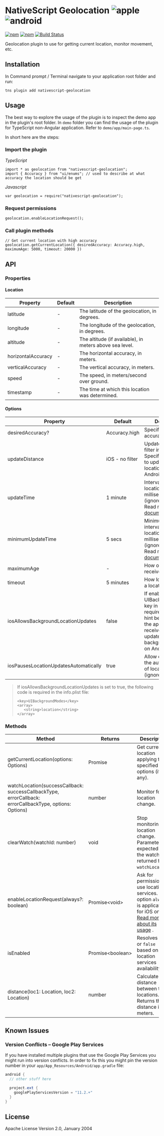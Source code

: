 # NativeScript Geolocation ![apple](https://cdn3.iconfinder.com/data/icons/picons-social/57/16-apple-32.png) ![android](https://cdn4.iconfinder.com/data/icons/logos-3/228/android-32.png) 


[![npm](https://img.shields.io/npm/v/nativescript-geolocation.svg)](https://www.npmjs.com/package/nativescript-geolocation)
[![npm](https://img.shields.io/npm/dm/nativescript-geolocation.svg)](https://www.npmjs.com/package/nativescript-geolocation)
[![Build Status](https://travis-ci.org/NativeScript/nativescript-geolocation.svg?branch=master)](https://travis-ci.org/NativeScript/nativescript-geolocation)

Geolocation plugin to use for getting current location, monitor movement, etc.

## Installation

In Command prompt / Terminal navigate to your application root folder and run:

```
tns plugin add nativescript-geolocation
```

## Usage 

The best way to explore the usage of the plugin is to inspect the demo app in the plugin's root folder. 
In `demo` folder you can find the usage of the plugin for TypeScript non-Angular application. Refer to `demo/app/main-page.ts`.

In short here are the steps:

### Import the plugin

*TypeScript*
``` 
import * as geolocation from "nativescript-geolocation";
import { Accuracy } from "ui/enums"; // used to describe at what accuracy the location should be get
```

*Javascript*
``` 
var geolocation = require("nativescript-geolocation");
```

### Request permissions

``` 
geolocation.enableLocationRequest();
```

### Call plugin methods

````
// Get current location with high accuracy
geolocation.getCurrentLocation({ desiredAccuracy: Accuracy.high, maximumAge: 5000, timeout: 20000 })
````

## API

### Properties

#### Location

| Property | Default | Description |
| --- | --- | --- |
| latitude | - | The latitude of the geolocation, in degrees. |
| longitude | - | The longitude of the geolocation, in degrees. |
| altitude | - | The altitude (if available), in meters above sea level. |
| horizontalAccuracy | - | The horizontal accuracy, in meters. |
| verticalAccuracy | - | The vertical accuracy, in meters. |
| speed | - | The speed, in meters/second over ground. |
| timestamp | - | The time at which this location was determined. |

#### Options

| Property | Default | Description |
| --- | --- | --- |
| desiredAccuracy? | Accuracy.high | Specifies desired accuracy in meters. |
| updateDistance | iOS - no filter | Update distance filter in meters. Specifies how often to update the location (ignored on Android). |
| updateTime | 1 minute | Interval between location updates, in milliseconds (ignored on iOS). Read more in [Google document](https://developers.google.com/android/reference/com/google/android/gms/location/LocationRequest#setInterval(long)).|
| minimumUpdateTime | 5 secs | Minimum time interval between location updates, in milliseconds (ignored on iOS). Read more in [Google document](https://developers.google.com/android/reference/com/google/android/gms/location/LocationRequest#setFastestInterval(long)).|
| maximumAge | - | How old locations to receive in ms.  |
| timeout | 5 minutes | How long to wait for a location in ms.  |
| iosAllowsBackgroundLocationUpdates | false |  If enabled, UIBackgroundModes key in info.plist is required (check the hint below). Allow the application to receive location updates in background (ignored on Android) |
| iosPausesLocationUpdatesAutomatically | true | Allow deactivation of the automatic pause of location updates (ignored on Android) |

> If iosAllowsBackgroundLocationUpdates is set to true, the following code is required in the info.plist file:
>```
><key>UIBackgroundModes</key>
><array>
>    <string>location</string>
></array>
>```

### Methods

| Method | Returns | Description |
| --- | --- | --- |
| getCurrentLocation(options: Options) | Promise<Location> | Get current location applying the specified options (if any). |
| watchLocation(successCallback: successCallbackType, errorCallback: errorCallbackType, options: Options) | number | Monitor for location change. |
| clearWatch(watchId: number) | void | Stop monitoring for location change. Parameter expected is the watchId returned from `watchLocation`. |
| enableLocationRequest(always?: boolean) | Promise\<void\> | Ask for permissions to use location services. The option `always` is application for iOS only. [Read more about its usage](https://developer.apple.com/documentation/corelocation/cllocationmanager/1620551-requestalwaysauthorization) . |
| isEnabled | Promise\<boolean\>| Resolves `true` or `false` based on the location services availability.  |
| distance(loc1: Location, loc2: Location) | number | Calculate the distance between two locations. Returns the distance in meters. |

## Known Issues

### Version Conflicts – Google Play Services

If you have installed multiple plugins that use the Google Play Services you might run into version conflicts. 
In order to fix this you might pin the version number in your `app/App_Resources/Android/app.gradle` file:

```gradle
android {  
  // other stuff here

  project.ext {
    googlePlayServicesVersion = "11.2.+"
  }
}
```

## License

Apache License Version 2.0, January 2004
